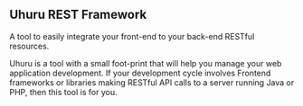 ## Uhuru REST Framework

A tool to easily integrate your front-end to your back-end RESTful resources.

Uhuru is a tool with a small foot-print that will help you manage your web application development. If your development cycle involves Frontend frameworks or libraries making RESTful API calls to a server running Java or PHP, then this tool is for you.
